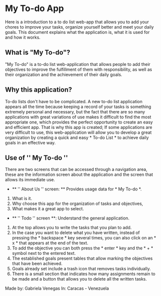 # My To-do App
Here is a introduction to a to do list web-app that allows you to add your chores to improve your tasks, organize yourself better and meet your daily goals. This document explains what the application is, what it is used for and how it works.


## What is "My To-do"?
"My To-do" is a to-do list web-application that allows people to add their objectives to improve the fulfillment of them with responsibility, as well as their organization and the achievement of their daily goals.

## Why this application?
To-do lists don't have to be complicated. A new to-do list application appears all the time because keeping a record of your tasks is something extremely personal and necessary, but the fact that there are so many applications with great variations of use makes it difficult to find the most appropriate one, which provides the perfect opportunity to create an easy and efficient app. That is why this app is created; If some applications are very difficult to use, this web-application will allow you to develop a great organization by creating a quick and easy * To-do List * to achieve daily goals in an effective way.

## Use of '' My To-do ''
There are two screens that can be accessed through a navigation area, these are the information screen about the application and the screen that allows its immediate use.

 - ** '' About Us '' screen: **
Provides usage data for * My To-do *.
1. What is it.
2. Why choose this app for the organization of tasks and objectives,
3. What makes it a great app to select.

 - ** '' Todo '' screen **:
 Understand the general application.
1. At the top allows you to write the tasks that you plan to add.
2. In the case you want to delete what you have written, instead of pressing the * backspace * key several times, you can also click on an * x * that appears at the end of the text.
3. To add the objective you can both press the * enter * key and the * + * symbol next to the entered text.
4. The established goals present tables that allow marking the objectives that have been achieved.
5. Goals already set include a trash icon that removes tasks individually.
6. There is a small section that indicates how many assignments remain to be made and a button that allows you to delete all the written tasks.



Made by: Gabriela Venegas
In: Caracas - Venezuela
